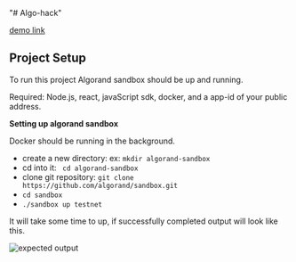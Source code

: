 "# Algo-hack" 

[demo link](https://JoE11-y.github.io/Algo-hack)

## Project Setup

To run this project Algorand sandbox should be up and running.

Required: Node.js, react, javaScript sdk, docker, and a app-id of your public address.

**Setting up algorand sandbox**

Docker should be running in the background.

   -  create a new directory: ex: ``mkdir algorand-sandbox``
   - cd into it: `` cd algorand-sandbox``
   - clone git repository:
   `` git clone https://github.com/algorand/sandbox.git ``
   - `` cd sandbox ``
   - ``./sandbox up testnet``

It will take some time to up, if successfully completed output will look like this.


![expected output](https://user-images.githubusercontent.com/75531528/175870738-13a630fa-0b29-49b5-8c4c-6d2698fa1230.png)




